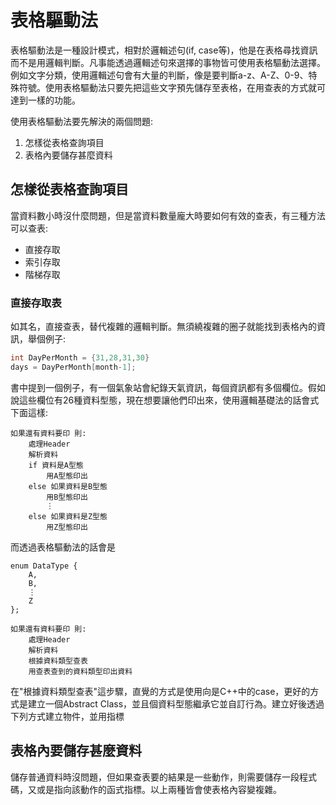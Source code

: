 # 表格驅動法

表格驅動法是一種設計模式，相對於邏輯述句(if, case等)，他是在表格尋找資訊而不是用邏輯判斷。凡事能透過邏輯述句來選擇的事物皆可使用表格驅動法選擇。
例如文字分類，使用邏輯述句會有大量的判斷，像是要判斷a-z、A-Z、0-9、特殊符號。使用表格驅動法只要先把這些文字預先儲存至表格，在用查表的方式就可達到一樣的功能。

使用表格驅動法要先解決的兩個問題:
1. 怎樣從表格查詢項目
2. 表格內要儲存甚麼資料

## 怎樣從表格查詢項目
當資料數小時沒什麼問題，但是當資料數量龐大時要如何有效的查表，有三種方法可以查表:
* 直接存取
* 索引存取
* 階梯存取

### 直接存取表
如其名，直接查表，替代複雜的邏輯判斷。無須繞複雜的圈子就能找到表格內的資訊，舉個例子:
```C++
int DayPerMonth = {31,28,31,30}
days = DayPerMonth[month-1];
```
書中提到一個例子，有一個氣象站會紀錄天氣資訊，每個資訊都有多個欄位。假如說這些欄位有26種資料型態，現在想要讓他們印出來，使用邏輯基礎法的話會式下面這樣:
```
如果還有資料要印 則:
	處理Header
	解析資料
	if 資料是A型態
		用A型態印出
	else 如果資料是B型態
		用B型態印出
		⋮
	else 如果資料是Z型態
		用Z型態印出
```

而透過表格驅動法的話會是

```
enum DataType {
	A,
	B,
	⋮
	Z
};

如果還有資料要印 則:
	處理Header
	解析資料
	根據資料類型查表
	用查表查到的資料類型印出資料
```
在"根據資料類型查表"這步驟，直覺的方式是使用向是C++中的case，更好的方式是建立一個Abstract Class，並且個資料型態繼承它並自訂行為。建立好後透過下列方式建立物件，並用指標

### 



## 表格內要儲存甚麼資料
儲存普通資料時沒問題，但如果查表要的結果是一些動作，則需要儲存一段程式碼，又或是指向該動作的函式指標。以上兩種皆會使表格內容變複雜。

<!--stackedit_data:
eyJoaXN0b3J5IjpbMTI4MDA3MzQ2MiwxMzYwMTk0NjYyLDQ1Nz
g4NTEzOCwxNDIyOTcwMDMwLC04MjEzMzAwNjUsLTExNTM0MTYz
NjZdfQ==
-->